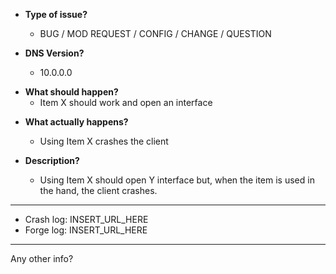 * **Type of issue?**
  * BUG / MOD REQUEST / CONFIG / CHANGE / QUESTION
  
* **DNS Version?**
  * 10.0.0.0
  
<!-- Remove this if you are submitting a mod request -->
* **What should happen?** 
  * Item X should work and open an interface
  
<!-- Remove this if you are submitting a mod request -->
* **What actually happens?**
  * Using Item X crashes the client
  
* **Description?** 
  * Using Item X should open Y interface but, when the item is used in the hand, the client crashes.

-----

<!--
* If you are reporting a bug, please attach any relevant logs below.
* Please use pastebin, or link to a direct download for the log file.
-->

* Crash log: INSERT_URL_HERE
* Forge log: INSERT_URL_HERE

-----

Any other info?
